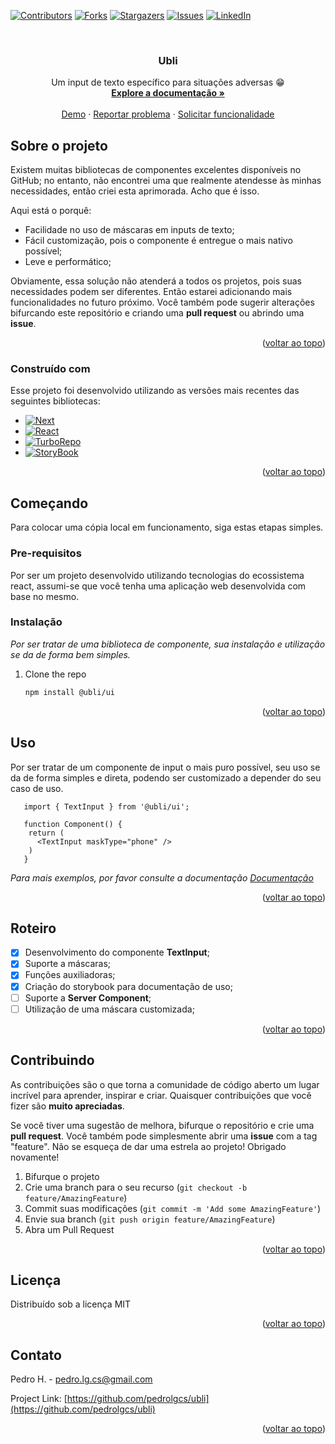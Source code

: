 <!-- Improved compatibility of back to top link: See: https://github.com/pedrolgcs/ubli/pull/73 -->
<a name="readme-top"></a>
<!--
*** Thanks for checking out the Best-README-Template. If you have a suggestion
*** that would make this better, please fork the repo and create a pull request
*** or simply open an issue with the tag "enhancement".
*** Don't forget to give the project a star!
*** Thanks again! Now go create something AMAZING! :D
-->

<!-- PROJECT SHIELDS -->
<!--
*** I'm using markdown "reference style" links for readability.
*** Reference links are enclosed in brackets [ ] instead of parentheses ( ).
*** See the bottom of this document for the declaration of the reference variables
*** for contributors-url, forks-url, etc. This is an optional, concise syntax you may use.
*** https://www.markdownguide.org/basic-syntax/#reference-style-links
-->
[![Contributors][contributors-shield]][contributors-url]
[![Forks][forks-shield]][forks-url]
[![Stargazers][stars-shield]][stars-url]
[![Issues][issues-shield]][issues-url]
[![LinkedIn][linkedin-shield]][linkedin-url]

<!-- PROJECT LOGO -->
<br />
<div align="center">
  <h3 align="center">Ubli</h3>

  <p align="center">
    Um input de texto específico para situações adversas 😁
    <br />
    <a href="https://github.com/pedrolgcs/ubli"><strong>Explore a documentação »</strong></a>
    <br />
    <br />
    <a href="https://pedrolgcs.github.io/ubli/?path=/story/textinput--primary">Demo</a> 
    ·
    <a href="https://github.com/pedrolgcs/ubli/issues">Reportar problema</a>
    ·
    <a href="https://github.com/pedrolgcs/ubli/issues">Solicitar funcionalidade</a>
  </p>
</div>

<!-- ABOUT THE PROJECT -->
## Sobre o projeto

Existem muitas bibliotecas de componentes excelentes disponíveis no GitHub; no entanto, não encontrei uma que realmente atendesse às minhas necessidades, então criei esta aprimorada. Acho que é isso.

Aqui está o porquê:
* Facilidade no uso de máscaras em inputs de texto;
* Fácil customização, pois o componente é entregue o mais nativo possível;
* Leve e performático;

Obviamente, essa solução não atenderá a todos os projetos, pois suas necessidades podem ser diferentes. Então estarei adicionando mais funcionalidades no futuro próximo. Você também pode sugerir alterações bifurcando este repositório e criando uma **pull request** ou abrindo uma **issue**.

<p align="right">(<a href="#readme-top">voltar ao topo</a>)</p>

### Construído com

Esse projeto foi desenvolvido utilizando as versões mais recentes das seguintes bibliotecas:

* [![Next][Next.js]][Next-url]
* [![React][React.js]][React-url]
* [![TurboRepo][Turbo]][Turbo-url]
* [![StoryBook][Storybook]][Storybook-url]

<p align="right">(<a href="#readme-top">voltar ao topo</a>)</p>

<!-- GETTING STARTED -->
## Começando

Para colocar uma cópia local em funcionamento, siga estas etapas simples.

### Pre-requisitos

Por ser um projeto desenvolvido utilizando tecnologias do ecossistema react, assumi-se 
que você tenha uma aplicação web desenvolvida com base no mesmo.

### Instalação

_Por ser tratar de uma biblioteca de componente, sua instalação e utilização se da de forma bem simples._

1. Clone the repo
   ```sh
   npm install @ubli/ui
   ```

<p align="right">(<a href="#readme-top">voltar ao topo</a>)</p>

<!-- USAGE EXAMPLES -->
## Uso

Por ser tratar de um componente de input o mais puro possível, seu uso se da de forma simples e direta, 
podendo ser customizado a depender do seu caso de uso.

```tsx
   import { TextInput } from '@ubli/ui';

   function Component() {
    return (
      <TextInput maskType="phone" />
    )
   }
```

_Para mais exemplos, por favor consulte a documentação [Documentação](https://pedrolgcs.github.io/ubli/?path=/story/textinput--primary)_

<p align="right">(<a href="#readme-top">voltar ao topo</a>)</p>

<!-- ROADMAP -->
## Roteiro

- [x] Desenvolvimento do componente **TextInput**;
- [x] Suporte a máscaras;
- [x] Funções auxiliadoras;
- [x] Criação do storybook para documentação de uso;
- [ ] Suporte a **Server Component**;
- [ ] Utilização de uma máscara customizada;

<p align="right">(<a href="#readme-top">voltar ao topo</a>)</p>

<!-- CONTRIBUTING -->
## Contribuindo

As contribuições são o que torna a comunidade de código aberto um lugar incrível para aprender, inspirar e criar. Quaisquer contribuições que você fizer são **muito apreciadas**.

Se você tiver uma sugestão de melhora, bifurque o repositório e crie uma **pull request**. Você também pode simplesmente abrir uma **issue** com a tag "feature".
Não se esqueça de dar uma estrela ao projeto! Obrigado novamente!

1. Bifurque o projeto
2. Crie uma branch para o seu recurso (`git checkout -b feature/AmazingFeature`)
3. Commit suas modificações (`git commit -m 'Add some AmazingFeature'`)
4. Envie sua branch (`git push origin feature/AmazingFeature`)
5. Abra um Pull Request

<p align="right">(<a href="#readme-top">voltar ao topo</a>)</p>

<!-- LICENSE -->
## Licença

Distribuído sob a licença MIT

<p align="right">(<a href="#readme-top">voltar ao topo</a>)</p>

<!-- CONTACT -->
## Contato

Pedro H. - pedro.lg.cs@gmail.com

Project Link: [https://github.com/pedrolgcs/ubli](https://github.com/pedrolgcs/ubli)

<p align="right">(<a href="#readme-top">voltar ao topo</a>)</p>

<!-- MARKDOWN LINKS & IMAGES -->
<!-- https://www.markdownguide.org/basic-syntax/#reference-style-links -->
[contributors-shield]: https://img.shields.io/github/contributors/pedrolgcs/ubli.svg?style=for-the-badge
[contributors-url]: https://github.com/pedrolgcs/ubli/graphs/contributors
[forks-shield]: https://img.shields.io/github/forks/pedrolgcs/ubli.svg?style=for-the-badge
[forks-url]: https://github.com/pedrolgcs/ubli/network/members
[stars-shield]: https://img.shields.io/github/stars/pedrolgcs/ubli.svg?style=for-the-badge
[stars-url]: https://github.com/pedrolgcs/ubli/stargazers
[issues-shield]: https://img.shields.io/github/issues/pedrolgcs/ubli.svg?style=for-the-badge
[issues-url]: https://github.com/pedrolgcs/ubli/issues
[license-shield]: https://img.shields.io/github/license/pedrolgcs/ubli.svg?style=for-the-badge
[linkedin-shield]: https://img.shields.io/badge/-LinkedIn-black.svg?style=for-the-badge&logo=linkedin&colorB=555
[linkedin-url]: https://www.linkedin.com/in/pedro-lg/
[product-screenshot]: /images/screenshot.png
[Next.js]: https://img.shields.io/badge/next.js-20232A?style=for-the-badge&logo=nextdotjs
[Next-url]: https://nextjs.org/
[React.js]: https://img.shields.io/badge/React-20232A?style=for-the-badge&logo=react
[React-url]: https://reactjs.org/
[Turbo-url]: https://turbo.build/ 
[Turbo]: https://img.shields.io/badge/Turbo-20232A?style=for-the-badge&logo=turborepo
[Storybook-url]: https://storybook.js.org/
[Storybook]: https://img.shields.io/badge/Storybook-20232A?style=for-the-badge&logo=storybook
[Vue.js]: https://img.shields.io/badge/Vue.js-35495E?style=for-the-badge&logo=vuedotjs&logoColor=4FC08D
[Vue-url]: https://vuejs.org/
[Angular.io]: https://img.shields.io/badge/Angular-DD0031?style=for-the-badge&logo=angular&logoColor=white
[Angular-url]: https://angular.io/
[Svelte.dev]: https://img.shields.io/badge/Svelte-4A4A55?style=for-the-badge&logo=svelte&logoColor=FF3E00
[Svelte-url]: https://svelte.dev/
[Laravel.com]: https://img.shields.io/badge/Laravel-FF2D20?style=for-the-badge&logo=laravel&logoColor=white
[Laravel-url]: https://laravel.com
[Bootstrap.com]: https://img.shields.io/badge/Bootstrap-563D7C?style=for-the-badge&logo=bootstrap&logoColor=white
[Bootstrap-url]: https://getbootstrap.com
[JQuery.com]: https://img.shields.io/badge/jQuery-0769AD?style=for-the-badge&logo=jquery&logoColor=white
[JQuery-url]: https://jquery.com 